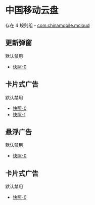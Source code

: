 # 中国移动云盘

存在 4 规则组 - [com.chinamobile.mcloud](/src/apps/com.chinamobile.mcloud.ts)

## 更新弹窗

默认禁用

- [快照-0](https://i.gkd.li/import/12774833)

## 卡片式广告

默认禁用

- [快照-0](https://i.gkd.li/import/13627826)
- [快照-1](https://i.gkd.li/import/13627832)

## 悬浮广告

默认禁用

- [快照-0](https://i.gkd.li/import/13627834)

## 卡片式广告

默认禁用

- [快照-0](https://i.gkd.li/import/13627830)
